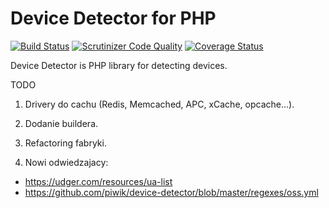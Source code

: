 Device Detector for PHP
==============

[![Build Status](https://travis-ci.org/zientalak/devicedetector.svg?branch=master)](https://travis-ci.org/zientalak/devicedetector)
[![Scrutinizer Code Quality](https://scrutinizer-ci.com/g/zientalak/devicedetector/badges/quality-score.png?b=master)](https://scrutinizer-ci.com/g/zientalak/devicedetector/?branch=master)
[![Coverage Status](https://coveralls.io/repos/zientalak/devicedetector/badge.svg)](https://coveralls.io/r/zientalak/devicedetector)

Device Detector is PHP library for detecting devices.

TODO

1. Drivery do cachu (Redis, Memcached, APC, xCache, opcache...).
2. Dodanie buildera.
3. Refactoring fabryki.

4. Nowi odwiedzajacy:
- https://udger.com/resources/ua-list
- https://github.com/piwik/device-detector/blob/master/regexes/oss.yml
